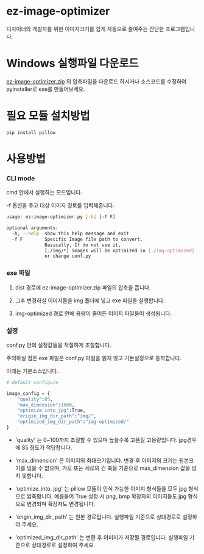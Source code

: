 # ez-image-optimizer

디자이너와 개발자를 위한 이미지크기를 쉽게 자동으로 줄여주는 간단한 프로그램입니다.

# Windows 실행파일 다운로드

[ez-image-optimizer.zip](https://gitlab.com/Whackur/ez-image-optimizer/blob/master/ez-image-optimizer.zip) 의 압축파일을 다운로드 하시거나
소스코드를 수정하여 pyinstaller로 exe를 만들어보세요.

# 필요 모듈 설치방법
```python
pip install pillow
```

# 사용방법

### CLI mode

cmd 안에서 실행하는 모드입니다.

-f 옵션을 주고 대상 이미지 경로를 입력해줍니다.

```bash
usage: ez-image-optimizer.py [-h] [-f F]

optional arguments:
  -h, --help  show this help message and exit
  -f F        Specific Image file path to convert.
              Basically, If do not use it,
              [./img/*] images will be optimized in [./img-optimized]
              or change conf.py
```


### exe 파일

1. dist 경로에 ez-image-optimizer.zip 파일의 압축을 풉니다.

2. 그후 변경하실 이미지들을 img 폴더에 넣고 exe 파일을 실행합니다.

3. img-optimized 경로 안에 용량이 줄어든 이미지 파일들이 생성됩니다.


### 설정

conf.py 안의 설정값들을 적절하게 조절합니다.

주의하실 점은 exe 파일은 conf.py 파일을 읽지 않고 기본설정으로 동작합니다.

아래는 기본소스입니다.

```python
# default configure

image_config = {
    "quality":85,
    "max_dimension":1000,
    "optimize_into_jpg":True,
    "origin_img_dir_path":"img/",
    "optimized_img_dir_path":"img-optimized/"
}
```

* 'quality' 는 0~100까지 조절할 수 있으며 높을수록 고품질 고용량입니다. jpg경우에 85 정도가 적당합니다.

* 'max_dimension' 은 이미지의 최대크기입니다. 변경 후 이미지의 크기는 원본크기를 넘을 수 없으며, 가로 또는 세로의 긴 축을 기준으로 max_dimension 값을 넘지 못합니다.

* 'optimize_into_jpg' 는 pillow 모듈이 인식 가능한 이미지 형식들을 모두 jpg 형식으로 압축합니다. 예를들어 True 설정 시 png, bmp 확장자의 이미지들도 jpg 형식으로 변경되며 확장자도 변경됩니다.

* 'origin_img_dir_path' 는 원본 경로입니다. 실행파일 기준으로 상대경로로 설정하여 주세요.

* 'optimized_img_dir_path' 는 변환 후 이미지가 저장될 경로입니다. 실행파일 기준으로 상대경로로 설정하여 주세요.